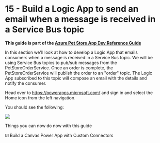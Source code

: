 # 15 - Build a Logic App to send an email when a message is received in a Service Bus topic

**This guide is part of the [Azure Pet Store App Dev Reference Guide](../README.md)**

In this section we'll look at how to develop a Logic App that emails consumers when a message is received in a Service Bus topic. We will be using Service Bus topics to pub/sub messages from the PetStoreOrderService. Once an order is complete, the PetStoreOrderService will publish the order to an "order" topic. The Logic App subscribed to this topic will compose an email with the details and notify the consumer.

Head over to https://powerapps.microsoft.com/ and sign in and select the Home icon from the left navigation.

You should see the following:

![](images/pa1.png)



Things you can now do now with this guide

☑️ Build a Canvas Power App with Custom Connectors
